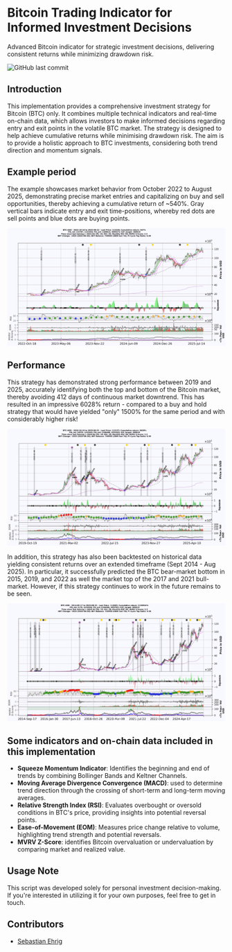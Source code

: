 # Bitcoin Trading Indicator for Informed Investment Decisions
Advanced Bitcoin indicator for strategic investment decisions, delivering consistent returns while minimizing drawdown risk.

![GitHub last commit](https://img.shields.io/github/last-commit/Sebastian-ehrig/BTC_investment_decision_indicator)

## Introduction

This implementation provides a comprehensive investment strategy for Bitcoin (BTC) only. It combines multiple technical indicators and real-time on-chain data, which allows investors to make informed decisions regarding entry and exit points in the volatile BTC market. The strategy is designed to help achieve cumulative returns while minimising drawdown risk. The aim is to provide a holistic approach to BTC investments, considering both trend direction and momentum signals.

## Example period

The example showcases market behavior from October 2022 to August 2025, demonstrating precise market entries and capitalizing on buy and sell opportunities, thereby achieving a cumulative return of ~540%. Gray vertical bars indicate entry and exit time-positions, whereby red dots are sell points and blue dots are buying points.

![Example Output](Figures/BTC-USD_2025-08-22_1.png)

## Performance

This strategy has demonstrated strong performance between 2019 and 2025, accurately identifying both the top and bottom of the Bitcoin market, thereby avoiding 412 days of continuous market downtrend. This has resulted in an impressive 6028% return - compared to a buy and hold strategy that would have yielded "only" 1500% for the same period and with considerably higher risk!

![Example Output](Figures/BTC-USD_2025-08-22_2.png)

In addition, this strategy has also been backtested on historical data yielding consistent returns over an extended timeframe (Sept 2014 - Aug 2025). In particular, it successfully predicted the BTC bear-market bottom in 2015, 2019, and 2022 as well the market top of the 2017 and 2021 bull-market. However, if this strategy continues to work in the future remains to be seen.

![Example Output](Figures/BTC-USD_2025-08-22_3.png)

## Some indicators and on-chain data included in this implementation

- **Squeeze Momentum Indicator**: Identifies the beginning and end of trends by combining Bollinger Bands and Keltner Channels.
- **Moving Average Divergence Convergence (MACD)**: used to determine trend direction through the crossing of short-term and long-term moving averages.
- **Relative Strength Index (RSI)**: Evaluates overbought or oversold conditions in BTC's price, providing insights into potential reversal points.
- **Ease-of-Movement (EOM)**: Measures price change relative to volume, highlighting trend strength and potential reversals.
- **MVRV Z-Score**: identifies Bitcoin overvaluation or undervaluation by comparing market and realized value.

## Usage Note

This script was developed solely for personal investment decision-making. If you're interested in utilizing it for your own purposes, feel free to get in touch.

## Contributors

- [Sebastian Ehrig](https://github.com/Sebastian-ehrig)
